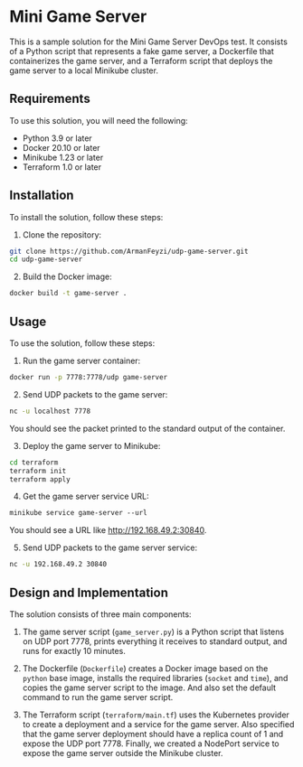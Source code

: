 # Mini Game Server

This is a sample solution for the Mini Game Server DevOps test. It consists of a Python script that represents a fake game server, a Dockerfile that containerizes the game server, and a Terraform script that deploys the game server to a local Minikube cluster.

## Requirements
To use this solution, you will need the following:

- Python 3.9 or later
- Docker 20.10 or later
- Minikube 1.23 or later
- Terraform 1.0 or later

## Installation
To install the solution, follow these steps:

1. Clone the repository:
```bash
git clone https://github.com/ArmanFeyzi/udp-game-server.git
cd udp-game-server
```

2. Build the Docker image:
```bash
docker build -t game-server .
```

## Usage
To use the solution, follow these steps:

1. Run the game server container:
```bash
docker run -p 7778:7778/udp game-server
```

2. Send UDP packets to the game server:
```bash
nc -u localhost 7778
```
You should see the packet printed to the standard output of the container.

3. Deploy the game server to Minikube:
```bash
cd terraform
terraform init
terraform apply
```

4. Get the game server service URL:
```css
minikube service game-server --url
```
You should see a URL like http://192.168.49.2:30840.

5. Send UDP packets to the game server service:
```bash
nc -u 192.168.49.2 30840
```

## Design and Implementation
The solution consists of three main components:

1. The game server script (`game_server.py`) is a Python script that listens on UDP port 7778, prints everything it receives to standard output, and runs for exactly 10 minutes.

2. The Dockerfile (`Dockerfile`) creates a Docker image based on the `python` base image, installs the required libraries (`socket` and `time`), and copies the game server script to the image. And also set the default command to run the game server script.

3. The Terraform script (`terraform/main.tf`) uses the Kubernetes provider to create a deployment and a service for the game server. Also specified that the game server deployment should have a replica count of 1 and expose the UDP port 7778. Finally, we created a NodePort service to expose the game server outside the Minikube cluster.